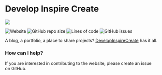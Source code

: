 # Develop Inspire Create

![](public/images/DevelopInspireCreateBG.png)

![Website](https://img.shields.io/website?down_message=offline&style=flat-square&up_message=online&url=https%3A%2F%2Fdevelopinspirecreate.com)
![GitHub repo size](https://img.shields.io/github/repo-size/danielbarnes175/DevelopInspireCreateWebsite?style=flat-square)
![Lines of code](https://img.shields.io/tokei/lines/github/danielbarnes175/DevelopInspireCreateWebsite?style=flat-square)
![GitHub issues](https://img.shields.io/github/issues/danielbarnes175/DevelopInspireCreateWebsite?style=flat-square)


A blog, a portfolio, a place to share projects? [DevelopInspireCreate](https://developinspirecreate.com) has it all.

### How can I help?  
If you are interested in contributing to the website, please create an issue on GitHub.
